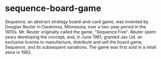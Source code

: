 # sequence-board-game
Sequence, an abstract strategy board-and-card game, was invented by Douglas Reuter in Owatonna, Minnesota, over a two-year period in the 1970s. Mr. Reuter originally called the game, "Sequence Five". Reuter spent years developing the concept, and, in June 1981, granted Jax Ltd. an exclusive license to manufacture, distribute and sell the board game, Sequence, and its subsequent variations. The game was first sold in a retail store in 1982.
